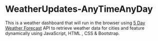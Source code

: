 # WeatherUpdates-AnyTimeAnyDay
This is  a weather dashboard that will run in the browser using [5 Day Weather Forecast](https://openweathermap.org/forecast5) API to retrieve weather data for cities and feature dynamically using JavaScript, HTML , CSS &amp; Bootstrap.
